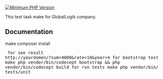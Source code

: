 
[![Minimum PHP Version](https://img.shields.io/badge/php-%3E%3D%207.1-8892BF.svg)](https://php.net/)


This test task make for GlobalLogik company.

## Documentation
make composer install<pre>
for see result http://yourdomen/?sum=4000&rate=10&year=4
for bootstrap tests make  php vendor/bin/codecept bootstrap && php vendor/bin/codecept build
for run tests make php vendor/bin/codecept run tests/unit
